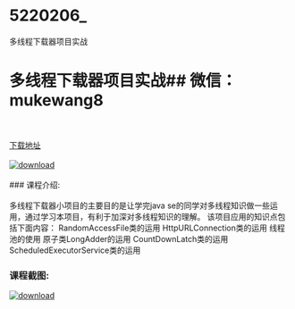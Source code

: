 # 5220206_
多线程下载器项目实战
# 多线程下载器项目实战## 微信：mukewang8
<br/></br>[下载地址](http://www.36tz.cn/article/5220206 "下载地址")
<br/></br>[![download](http://36tz.cn/muke_img/2021_06_1-47-300x191.png "下载地址")](http://www.36tz.cn/article/5220206 "下载地址")
<br/></br>### 课程介绍:<br/></br>多线程下载器小项目的主要目的是让学完java se的同学对多线程知识做一些运用，通过学习本项目，有利于加深对多线程知识的理解。
该项目应用的知识点包括下面内容：
RandomAccessFile类的运用
HttpURLConnection类的运用
线程池的使用
原子类LongAdder的运用
CountDownLatch类的运用
ScheduledExecutorService类的运用

### 课程截图:
[![download](http://36tz.cn/muke_img/2021_06_2-43.png "下载地址")](http://www.36tz.cn/article/5220206 "下载地址")
